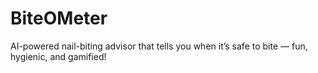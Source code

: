 # BiteOMeter
AI-powered nail-biting advisor that tells you when it’s safe to bite — fun, hygienic, and gamified!
